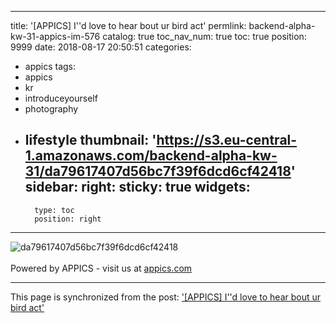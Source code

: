 
---
title: '[APPICS] I''d love to hear bout ur bird act'
permlink: backend-alpha-kw-31-appics-im-576
catalog: true
toc_nav_num: true
toc: true
position: 9999
date: 2018-08-17 20:50:51
categories:
- appics
tags:
- appics
- kr
- introduceyourself
- photography
- lifestyle
thumbnail: 'https://s3.eu-central-1.amazonaws.com/backend-alpha-kw-31/da79617407d56bc7f39f6dcd6cf42418'
sidebar:
    right:
        sticky: true
widgets:
    -
        type: toc
        position: right
---


![da79617407d56bc7f39f6dcd6cf42418](https://s3.eu-central-1.amazonaws.com/backend-alpha-kw-31/da79617407d56bc7f39f6dcd6cf42418)<br/><br/>Powered by APPICS - visit us at [appics.com](https://appics.com?ref=steemit.com/576)

- - -

This page is synchronized from the post: ['[APPICS] I''d love to hear bout ur bird act'](https://steemit.com/@donekim/backend-alpha-kw-31-appics-im-576)
